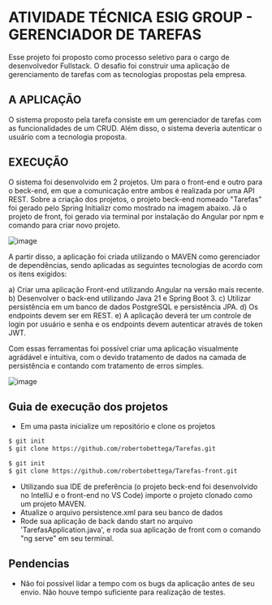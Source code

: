 # ATIVIDADE TÉCNICA ESIG GROUP - GERENCIADOR DE TAREFAS

Esse projeto foi proposto como processo seletivo para o cargo de desenvolvedor Fullstack. O desafio foi construir uma aplicação de gerenciamento de tarefas com as tecnologias propostas pela empresa.

## A APLICAÇÃO
O sistema proposto pela tarefa consiste em um gerenciador de tarefas com as funcionalidades de um CRUD. Além disso, o sistema deveria autenticar o usuário com a tecnologia proposta.

## EXECUÇÃO

O sistema foi desenvolvido em 2 projetos. Um para o front-end e outro para o beck-end, em que a comunicação entre ambos é realizada por uma API REST. Sobre a criação dos projetos, o projeto beck-end nomeado "Tarefas" foi gerado pelo Spring Initializr como mostrado na imagem abaixo. Já o projeto de front, foi gerado via terminal por instalação do Angular por npm e comando para criar novo projeto.

![image](https://github.com/user-attachments/assets/d7c7ddda-b403-4149-b0e0-7410c7bd439c)

A partir disso, a aplicação foi criada utilizando o MAVEN como gerenciador de dependências, sendo aplicadas as seguintes tecnologias de acordo com os itens exigidos:

a) Criar uma aplicação Front-end utilizando Angular na versão mais recente.
b) Desenvolver o back-end utilizando Java 21 e Spring Boot 3.
c) Utilizar persistência em um banco de dados PostgreSQL e persistência JPA.
d) Os endpoints devem ser em REST.
e) A aplicação deverá ter um controle de login por usuário e senha e os
endpoints devem autenticar através de token JWT.

Com essas ferramentas foi possível criar uma aplicação visualmente agrádável e intuitiva, com o devido tratamento de dados na camada de persistência e contando com tratamento de erros simples.

![image](https://github.com/user-attachments/assets/6e818cb4-ce55-4daa-bd5b-d948aae71402)

## Guia de execução dos projetos
* Em uma pasta inicialize um repositório e clone os projetos
```bash
$ git init
$ git clone https://github.com/robertobettega/Tarefas.git
```
```bash
$ git init
$ git clone https://github.com/robertobettega/Tarefas-front.git
```
* Utilizando sua IDE de preferência (o projeto beck-end foi desenvolvido no IntelliJ e o front-end no VS Code) importe o projeto clonado como um projeto MAVEN.
* Atualize o arquivo persistence.xml para seu banco de dados
* Rode sua aplicação de back dando start no arquivo 'TarefasApplication.java', e roda sua aplicação de front com o comando "ng serve" em seu terminal.


## Pendencias
* Não foi possível lidar a tempo com os bugs da aplicação antes de seu envio. Não houve tempo suficiente para realização de testes.

  
  
